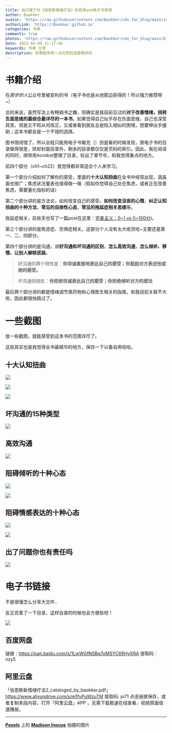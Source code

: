 ```yaml
---
title: 自己做了份《伯恩斯情绪疗法》的目录and电子书资源
author: Baokker
avatar: 'https://raw.githubusercontent.com/Baokker/cdn_for_blog/main/img/custom/avatar.jpg'
authorLink: 'https://Baokker.github.io'
categories: 书单
comments: true
photos: 'https://raw.githubusercontent.com/Baokker/cdn_for_blog/main/blog_imgs/pexels-madison-inouye-2821823.jpg'
date: 2022-04-09 11:17:48
keywords: 书单 分享
description: 如果能带来一点光亮的话是极好的
---
```





# 书籍介绍

在*跑步的人*公众号里被安利的书（电子书也是从他那边获得的！所以强力推荐呀~）

总的来说，虽然写法上有畅销书之嫌，但确实是我目前见过的**对于改善情绪，扭转负面思维的最综合最详尽的一本书**。如果觉得自己似乎存在负面思维，自己也深受其苦，但是又不知从何改正，又或者看到朋友总是陷入相似的困境，想要伸出手援助；这本书都会是一个不错的选择。

图书馆闭馆了，所以全程只能用电子书看完（）但是看的时候发现，原电子书的目录做得很差，除却封面目录外，剩余的目录都仅仅是页码的索引。因此，我在阅读的同时，顺带用Acrobat整理了目录，标出了章节号，和我觉得重点的地方。

前四个部分（ch1~ch22）我觉得都非常适合个人来学习。

第一个部分介绍如何了解你的感受，里面的**十大认知扭曲**在全书中经常出现，涵盖面也很广；焦虑状况量表也值得做一做（假如你觉得自己处在焦虑，或者正在改善焦虑，需要量化指标的话）

第二个部分讲的是方法论，如何改变自己的感受。**如何改变沮丧的心情**，**纠正认知扭曲的十种方法**，**常见的自挫性心态**，**常见的拖延症相关思维**等。

拖延症相关，前些天也写了一篇post在这里：[完美主义：0~1 vs 0~100分](https://baokker.github.io/2022/04/09/完美主义：0-1-vs-0-100分/))。

第三个部分讲的是焦虑症、恐惧症相关。这部分个人没有太大收货哈~主要还是第一、二、四部分。

第四个部分讲的是沟通，讲**好沟通和坏沟通的区别**，**怎么高效沟通**，**怎么倾听、移情、让别人解除武装**。

> 好沟通的两个特性是：**你坦诚直接地表达自己的感受；你鼓励对方表述他或她的感受。**
>
> 坏沟通则相反：**你拒绝坦诚表达自己的感受；你拒绝倾听对方的想法**

最后两个部分讲的都是情绪调节类药物和心理医生相关的指南，和我目前关联不大啦，因此都很快跳过了。



# 一些截图

放一些截图，就能感受到这本书的范围详尽了。

这些其实也是我觉得全书最精华的地方，保存一下以备自用哈哈。

## 十大认知扭曲

![](https://raw.githubusercontent.com/Baokker/cdn_for_blog/main/blog_imgs/20220409110243.png)

![](https://raw.githubusercontent.com/Baokker/cdn_for_blog/main/blog_imgs/20220409110303.png)

![](https://raw.githubusercontent.com/Baokker/cdn_for_blog/main/blog_imgs/20220409110316.png)



## 坏沟通的15种类型

![](https://raw.githubusercontent.com/Baokker/cdn_for_blog/main/blog_imgs/20220409110915.png)



## 高效沟通

![](https://raw.githubusercontent.com/Baokker/cdn_for_blog/main/blog_imgs/20220409110444.png)



## 阻碍倾听的十种心态

![](https://raw.githubusercontent.com/Baokker/cdn_for_blog/main/blog_imgs/20220409110530.png)

![](https://raw.githubusercontent.com/Baokker/cdn_for_blog/main/blog_imgs/20220409110548.png)



## 阻碍情感表达的十种心态

![](https://raw.githubusercontent.com/Baokker/cdn_for_blog/main/blog_imgs/20220409110635.png)

![](https://raw.githubusercontent.com/Baokker/cdn_for_blog/main/blog_imgs/20220409110649.png)



## 出了问题你也有责任吗

![](https://raw.githubusercontent.com/Baokker/cdn_for_blog/main/blog_imgs/20220409110801.png)



# 电子书链接

不是很懂怎么分享大文件..

反正完善了一下目录，这样自查的时候也会方便些吧！

![](https://raw.githubusercontent.com/Baokker/cdn_for_blog/main/blog_imgs/20220409111156.png)

## 百度网盘

链接：https://pan.baidu.com/s/1LwWGfNSBq7oMSYC69HyXRA 
提取码：nzy5

## 阿里云盘

「伯恩斯新情绪疗法2_cataloged_by_baokker.pdf」https://www.aliyundrive.com/s/m1fyPuWzuTM 提取码: pi71 点击链接保存，或者复制本段内容，打开「阿里云盘」APP ，无需下载极速在线查看，视频原画倍速播放。



---

**[Pexels](https://www.pexels.com/zh-cn/photo/2821823/?utm_content=attributionCopyText&utm_medium=referral&utm_source=pexels)** 上的 **[Madison Inouye](https://www.pexels.com/zh-cn/@mdsnmdsnmdsn?utm_content=attributionCopyText&utm_medium=referral&utm_source=pexels)** 拍摄的图片
